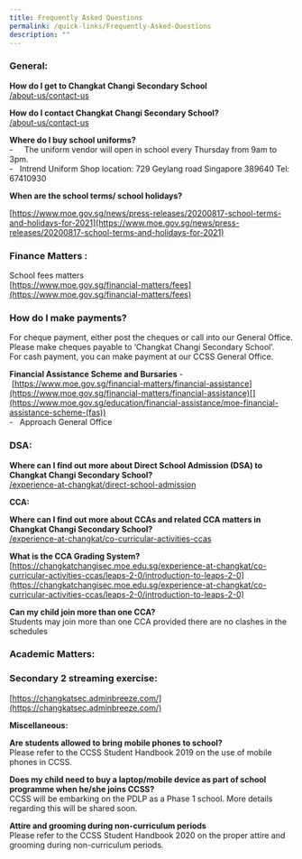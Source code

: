 ```yaml
---
title: Frequently Asked Questions
permalink: /quick-links/Frequently-Asked-Questions
description: ""
---
```

### **General:**

  
**How do I get to Changkat Changi Secondary School**  
[/about-us/contact-us](https://changkatchangisec.moe.edu.sg/about-us/contact-us)  

**How do I contact Changkat Changi Secondary School?**  
[/about-us/contact-us](https://changkatchangisec.moe.edu.sg/about-us/contact-us)    
  
**Where do I buy school uniforms?**  
\-     The uniform vendor will open in school every Thursday from 9am to 3pm.  
\-   Intrend Uniform Shop location: 729 Geylang road Singapore 389640 Tel: 67410930

**When are the school terms/ school holidays?**

[https://www.moe.gov.sg/news/press-releases/20200817-school-terms-and-holidays-for-2021](https://www.moe.gov.sg/news/press-releases/20200817-school-terms-and-holidays-for-2021)  

### **Finance Matters :**  

  
School fees matters  
[https://www.moe.gov.sg/financial-matters/fees](https://www.moe.gov.sg/financial-matters/fees)  
  

### **How do I make payments?**

  
For cheque payment, either post the cheques or call into our General Office. Please make cheques payable to ‘Changkat Changi Secondary School’.  
For cash payment, you can make payment at our CCSS General Office.    
  
**Financial Assistance Scheme and Bursaries** -   [https://www.moe.gov.sg/financial-matters/financial-assistance](https://www.moe.gov.sg/financial-matters/financial-assistance)[](https://www.moe.gov.sg/education/financial-assistance/moe-financial-assistance-scheme-(fas))  
\-   Approach General Office    

### **DSA:**  

  
**Where can I find out more about Direct School Admission (DSA) to Changkat Changi Secondary School?**  
[/experience-at-changkat/direct-school-admission](https://changkatchangisec.moe.edu.sg/experience-at-changkat/direct-school-admission)  

**CCA:**

  
**Where can I find out more about CCAs and related CCA matters in Changkat Changi Secondary School?**  
[/experience-at-changkat/co-curricular-activities-ccas](https://changkatchangisec.moe.edu.sg/experience-at-changkat/co-curricular-activities-ccas)  
  
**What is the CCA Grading System?**  
[https://changkatchangisec.moe.edu.sg/experience-at-changkat/co-curricular-activities-ccas/leaps-2-0/introduction-to-leaps-2-0](https://changkatchangisec.moe.edu.sg/experience-at-changkat/co-curricular-activities-ccas/leaps-2-0/introduction-to-leaps-2-0)  
  
**Can my child join more than one CCA?**  
Students may join more than one CCA provided there are no clashes in the schedules    
  

###   **Academic Matters:**

  

### **Secondary 2 streaming exercise:**

  
[https://changkatsec.adminbreeze.com/](https://changkatsec.adminbreeze.com/)  

 
**Miscellaneous:**

  
**Are students allowed to bring mobile phones to school?**  
Please refer to the CCSS Student Handbook 2019 on the use of mobile phones in CCSS.  
  
**Does my child need to buy a laptop/mobile device as part of school programme when he/she joins CCSS?**  
CCSS will be embarking on the PDLP as a Phase 1 school. More details regarding this will be shared soon.  
  
**Attire and grooming during non-curriculum periods**  
Please refer to the CCSS Student Handbook 2020 on the proper attire and grooming during non-curriculum periods.